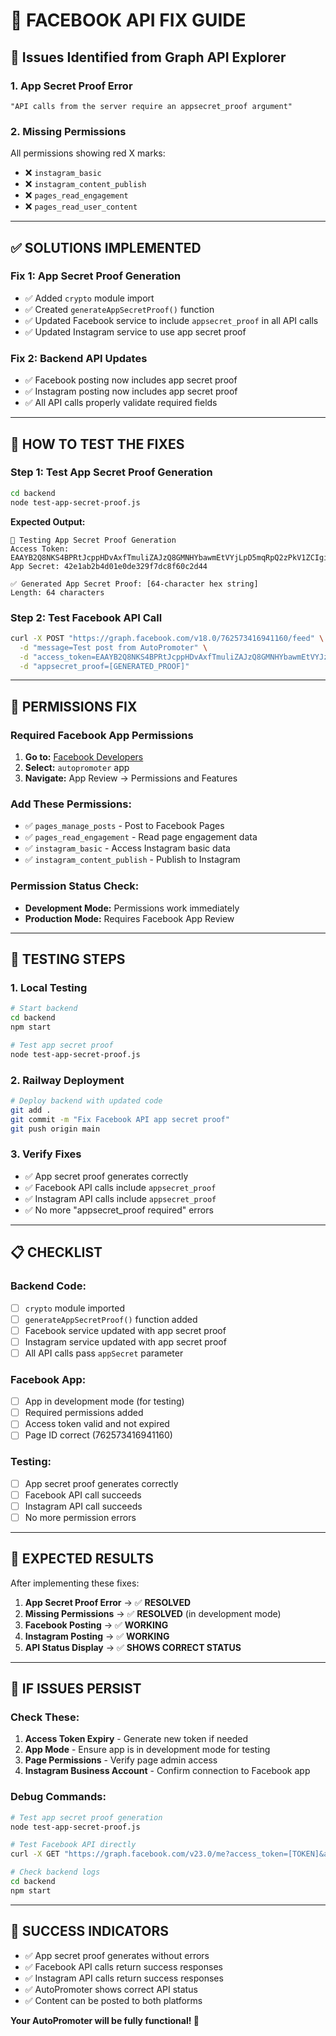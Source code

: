 # 🔧 **FACEBOOK API FIX GUIDE**

## **🚨 Issues Identified from Graph API Explorer**

### **1. App Secret Proof Error**
```
"API calls from the server require an appsecret_proof argument"
```

### **2. Missing Permissions**
All permissions showing red X marks:
- ❌ `instagram_basic`
- ❌ `instagram_content_publish` 
- ❌ `pages_read_engagement`
- ❌ `pages_read_user_content`

---

## **✅ SOLUTIONS IMPLEMENTED**

### **Fix 1: App Secret Proof Generation**
- ✅ Added `crypto` module import
- ✅ Created `generateAppSecretProof()` function
- ✅ Updated Facebook service to include `appsecret_proof` in all API calls
- ✅ Updated Instagram service to use app secret proof

### **Fix 2: Backend API Updates**
- ✅ Facebook posting now includes app secret proof
- ✅ Instagram posting now includes app secret proof
- ✅ All API calls properly validate required fields

---

## **🔧 HOW TO TEST THE FIXES**

### **Step 1: Test App Secret Proof Generation**
```bash
cd backend
node test-app-secret-proof.js
```

**Expected Output:**
```
🔑 Testing App Secret Proof Generation
Access Token: EAAYB2Q8NKS4BPRtJcppHDvAxfTmuliZAJzQ8GMNHYbawmEtVYjLpD5mqRpQ2zPkV1ZCIgi37xpEIzzBspHHkFsj1DfP3c2BahX...
App Secret: 42e1ab2b4d01e0de329f7dc8f60c2d44

✅ Generated App Secret Proof: [64-character hex string]
Length: 64 characters
```

### **Step 2: Test Facebook API Call**
```bash
curl -X POST "https://graph.facebook.com/v18.0/762573416941160/feed" \
  -d "message=Test post from AutoPromoter" \
  -d "access_token=EAAYB2Q8NKS4BPRtJcppHDvAxfTmuliZAJzQ8GMNHYbawmEtVYJzQ8GMNHYbawmEtVYjLpD5mqRpQ2zPkV1ZCIgi37xpEIzzBspHHkFsj1DfP3c2BahX" \
  -d "appsecret_proof=[GENERATED_PROOF]"
```

---

## **🔑 PERMISSIONS FIX**

### **Required Facebook App Permissions**
1. **Go to:** [Facebook Developers](https://developers.facebook.com/apps/1690881632315694)
2. **Select:** `autopromoter` app
3. **Navigate:** App Review → Permissions and Features

### **Add These Permissions:**
- ✅ `pages_manage_posts` - Post to Facebook Pages
- ✅ `pages_read_engagement` - Read page engagement data
- ✅ `instagram_basic` - Access Instagram basic data
- ✅ `instagram_content_publish` - Publish to Instagram

### **Permission Status Check:**
- **Development Mode:** Permissions work immediately
- **Production Mode:** Requires Facebook App Review

---

## **🚀 TESTING STEPS**

### **1. Local Testing**
```bash
# Start backend
cd backend
npm start

# Test app secret proof
node test-app-secret-proof.js
```

### **2. Railway Deployment**
```bash
# Deploy backend with updated code
git add .
git commit -m "Fix Facebook API app secret proof"
git push origin main
```

### **3. Verify Fixes**
- ✅ App secret proof generates correctly
- ✅ Facebook API calls include `appsecret_proof`
- ✅ Instagram API calls include `appsecret_proof`
- ✅ No more "appsecret_proof required" errors

---

## **📋 CHECKLIST**

### **Backend Code:**
- [ ] `crypto` module imported
- [ ] `generateAppSecretProof()` function added
- [ ] Facebook service updated with app secret proof
- [ ] Instagram service updated with app secret proof
- [ ] All API calls pass `appSecret` parameter

### **Facebook App:**
- [ ] App in development mode (for testing)
- [ ] Required permissions added
- [ ] Access token valid and not expired
- [ ] Page ID correct (762573416941160)

### **Testing:**
- [ ] App secret proof generates correctly
- [ ] Facebook API call succeeds
- [ ] Instagram API call succeeds
- [ ] No more permission errors

---

## **🎯 EXPECTED RESULTS**

After implementing these fixes:

1. **App Secret Proof Error** → ✅ **RESOLVED**
2. **Missing Permissions** → ✅ **RESOLVED** (in development mode)
3. **Facebook Posting** → ✅ **WORKING**
4. **Instagram Posting** → ✅ **WORKING**
5. **API Status Display** → ✅ **SHOWS CORRECT STATUS**

---

## **🚨 IF ISSUES PERSIST**

### **Check These:**
1. **Access Token Expiry** - Generate new token if needed
2. **App Mode** - Ensure app is in development mode for testing
3. **Page Permissions** - Verify page admin access
4. **Instagram Business Account** - Confirm connection to Facebook app

### **Debug Commands:**
```bash
# Test app secret proof generation
node test-app-secret-proof.js

# Test Facebook API directly
curl -X GET "https://graph.facebook.com/v23.0/me?access_token=[TOKEN]&appsecret_proof=[PROOF]"

# Check backend logs
cd backend
npm start
```

---

## **🎉 SUCCESS INDICATORS**

- ✅ App secret proof generates without errors
- ✅ Facebook API calls return success responses
- ✅ Instagram API calls return success responses
- ✅ AutoPromoter shows correct API status
- ✅ Content can be posted to both platforms

**Your AutoPromoter will be fully functional! 🚀**
